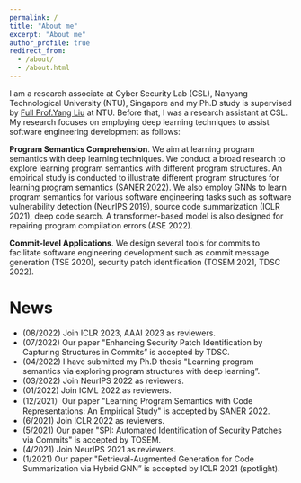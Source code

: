 ```yaml
---
permalink: /
title: "About me"
excerpt: "About me"
author_profile: true
redirect_from: 
  - /about/
  - /about.html
---
```


I am a research associate at Cyber Security Lab (CSL), Nanyang Technological University (NTU), Singapore and my Ph.D study is supervised by [Full Prof.Yang Liu](https://personal.ntu.edu.sg/yangliu/) at NTU. Before that, I was a research assistant at CSL. My research focuses on employing deep learning techniques to assist software engineering development as follows:


<strong>Program Semantics Comprehension</strong>. We aim at learning program semantics with deep learning techniques. We conduct a broad research to explore learning program semantics with different program structures. An empirical study is conducted to illustrate different program structures for learning program semantics (SANER 2022). We also employ GNNs to learn program semantics for various software engineering tasks such as software vulnerability detection (NeurIPS 2019), source code summarization (ICLR 2021), deep code search. A transformer-based model is also designed for repairing program compilation errors (ASE 2022).


<strong>Commit-level Applications</strong>. We design several tools for commits to facilitate software engineering development such as commit message generation (TSE 2020), security patch identification (TOSEM 2021, TDSC 2022). 


<!-- I reveived my MSc (2015-2018) degree from Nanjing University of Aeronautics and Astronautics, China supervised by [Prof.Bing Chen](http://faculty.nuaa.edu.cn/cb4/zh_CN/index.htm).  -->

<!-- Research Interests
======
1. Deep Learning: Graph Neural Networks, Contrastive Learning.
2. AI in Software Engineering: 
    - Classification Applications: Software Vulnerability Detection, Deep Code Search.
    - Generation Applications: Source Code Summarization. -->

News
======
*  (08/2022) Join ICLR 2023, AAAI 2023 as reviewers.
*  (07/2022) Our paper "Enhancing Security Patch Identification by Capturing Structures in Commits” is accepted by TDSC.
*  (04/2022) I have submitted my Ph.D thesis "Learning program semantics via exploring program structures with deep learning”.
*  (03/2022) Join NeurIPS 2022 as reviewers.
*  (01/2022) Join ICML 2022 as reviewers.
*  (12/2021）Our paper "Learning Program Semantics with Code Representations: An Empirical Study" is accepted by SANER 2022.
*  (6/2021) Join ICLR 2022 as reviewers.
*  (5/2021) Our paper "SPI: Automated Identification of Security Patches via Commits" is accepted by TOSEM.
*  (4/2021) Join NeurIPS 2021 as reviewers.
*  (1/2021) Our paper "Retrieval-Augmented Generation for Code Summarization via Hybrid GNN” is accepted by ICLR 2021 (spotlight).

